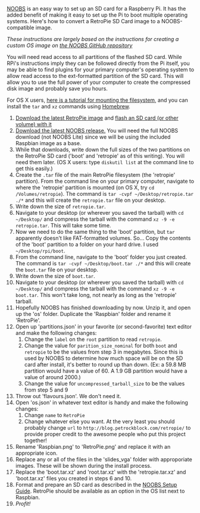 [NOOBS](http://raspberrypi.org/help/noobs-setup/) is an easy way to set up an SD card for a Raspberry Pi. It has the added benefit of making it easy to set up the Pi to boot multiple operating systems. Here's how to convert a RetroPie SD Card image to a NOOBS-compatible image.

_These instructions are largely based on the instructions for creating a custom OS image on [the NOOBS GitHub repository](https://github.com/raspberrypi/noobs#how-to-create-a-custom-os-version)_

You will need read access to all partitions of the flashed SD card. While RPi's instructions imply they can be followed directly from the Pi itself, you may be able to find plugins for your primary computer's operating system to allow read access to the ext-formatted partition of the SD card. This will allow you to use the full power of your computer to create the compressed disk image and probably save you hours.

For OS X users, [here is a tutorial for mounting the filesystem](http://osxdaily.com/2014/03/20/mount-ext-linux-file-system-mac/), and you can install the `tar` and `xz` commands using [Homebrew](http://brew.sh).

1. [Download the latest RetroPie image][retropiedownload] and [flash an SD card (or other volume) with it][flashsd]
2. [Download the latest NOOBS release.][noobsdownload] You will need the full NOOBS download (not NOOBS Lite) since we will be using the included Raspbian image as a base.
3. While that downloads, write down the full sizes of the two partitions on the RetroPie SD card ('boot' and 'retropie' as of this writing). You will need them later. (OS X users: type `diskutil list` at the command line to get this easily.)
4. Create the `.tar` file of the main RetroPie filesystem (the 'retropie' partition). From the command line on your primary computer, navigate to where the 'retropie' partition is mounted (on OS X, try `cd /Volumes/retropie`). The command is `tar -cvpf ~/Desktop/retropie.tar ./*` and this will create the `retropie.tar` file on your desktop.
5. Write down the size of `retropie.tar`.
6. Navigate to your desktop (or wherever you saved the tarball) with `cd ~/Desktop/` and compress the tarball with the command `xz -9 -e retropie.tar`. This will take some time.
7. Now we need to do the same thing to the 'boot' partition, but `tar` apparently doesn't like FAT-formatted volumes. So... Copy the contents of the 'boot' partition to a folder on your hard drive. I used `~/Desktop/rpi/boot`.
8. From the command line, navigate to the 'boot' folder you just created. The command is `tar -cvpf ~/Desktop/boot.tar ./*` and this will create the `boot.tar` file on your desktop.
9. Write down the size of `boot.tar`.
10. Navigate to your desktop (or wherever you saved the tarball) with `cd ~/Desktop/` and compress the tarball with the command `xz -9 -e boot.tar`. This won't take long, not nearly as long as the 'retropie' tarball.
11. Hopefully NOOBS has finished downloading by now. Unzip it, and open up the 'os' folder. Duplicate the 'Raspbian' folder and rename it 'RetroPie'.
12. Open up 'partitions.json' in your favorite (or second-favorite) text editor and make the following changes:
	1. Change the `label` on the `root` partition to read `retropie`.
    2. Change the value for `parition_size_nominal` for both `boot` and `retropie` to be the values from step 3 in megabytes. Since this is used by NOOBS to determine how much space will be on the SD card after install, it's better to round up than down. (Ex: a 59.8 MB partition would have a value of 60. A 1.9 GB partition would have a value of around 2000.) 
    3. Change the value for `uncompressed_tarball_size` to be the values from step 5 and 9
13. Throw out 'flavours.json'. We don't need it.
14. Open 'os.json' in whatever text editor is handy and make the following changes:
	1. Change `name` to `RetroPie`
    2. Change whatever else you want. At the very least you should probably change `url` to `http://blog.petrockblock.com/retropie/` to provide proper credit to the awesome people who put this project together!
15. Rename 'Raspbian.png' to 'RetroPie.png' and replace it with an appropriate icon.
16. Replace any or all of the files in the 'slides_vga' folder with approporiate images. These will be shown during the install process.
17. Replace the 'boot.tar.xz' and 'root.tar.xz' with the 'retropie.tar.xz' and 'boot.tar.xz' files you created in steps 6 and 10.
18. Format and prepare an SD card as described in the [NOOBS Setup Guide][nsg]. RetroPie should be available as an option in the OS list next to Raspbian.
19. _Profit!_

[retropiedownload]: http://blog.petrockblock.com/retropie/retropie-downloads/
[flashsd]: http://elinux.org/RPi_Easy_SD_Card_Setup
[noobsdownload]: http://www.raspberrypi.org/downloads/
[nsg]: http://www.raspberrypi.org/help/noobs-setup/